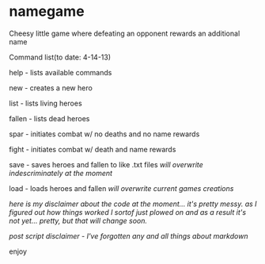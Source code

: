 namegame
========

Cheesy little game where defeating an opponent rewards an additional name

Command list(to date: 4-14-13)

help - lists available commands

new - creates a new hero

list - lists living heroes

fallen - lists dead heroes

spar - initiates combat w/ no deaths and no name rewards

fight - initiates combat w/ death and name rewards

save - saves heroes and fallen to like .txt files *will overwrite indescriminately at the moment*

load - loads heroes and fallen *will overwrite current games creations*

*here is my disclaimer about the code at the moment... it's pretty messy.*
*as I figured out how things worked I sortof just plowed on and as a result it's not yet... pretty, but that will change soon.*

*post script disclaimer - I've forgotten any and all things about markdown*

enjoy

